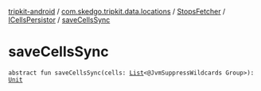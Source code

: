 [tripkit-android](../../../index.md) / [com.skedgo.tripkit.data.locations](../../index.md) / [StopsFetcher](../index.md) / [ICellsPersistor](index.md) / [saveCellsSync](./save-cells-sync.md)

# saveCellsSync

`abstract fun saveCellsSync(cells: `[`List`](https://kotlinlang.org/api/latest/jvm/stdlib/kotlin.collections/-list/index.html)`<@JvmSuppressWildcards Group>): `[`Unit`](https://kotlinlang.org/api/latest/jvm/stdlib/kotlin/-unit/index.html)